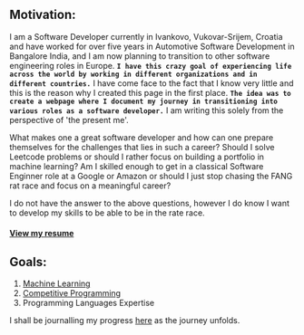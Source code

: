 ## Motivation:
I am a Software Developer currently in Ivankovo, Vukovar-Srijem, Croatia and have worked for over five years in Automotive Software Development in Bangalore India, and I am now planning to transition to other software engineering roles in Europe. **```I have this crazy goal of experiencing life across the world by working in different organizations and in different countries.```** I have come face to the fact that I know very little and this is the reason why I created this page in the first place. **```The idea was to create a webpage where I document my journey in transitioning into various roles as a software developer.```** I am writing this solely from the perspective of 'the present me'.

What makes one a great software developer and how can one prepare themselves for the challenges that lies in such a career? Should I solve Leetcode problems or should I rather focus on building a portfolio in machine learning? Am I skilled enough to get in a classical Software Enginner role at a Google or Amazon or should I just stop chasing the FANG rat race and focus on a meaningful career? 

I do not have the answer to the above questions, however I do know I want to develop my skills to be able to be in the rate race.
#### [View my resume](Ishan_RoyChowdhury.pdf)

## Goals:
1. [Machine Learning](https://github.com/IshanRoyChowdhury/MachineLearning)
2. [Competitive Programming](https://github.com/IshanRoyChowdhury/Data-Structure-and-Algorithms)
3. Programming Languages Expertise

  I shall be journalling my progress [here](journal/master.md) as the journey unfolds.






